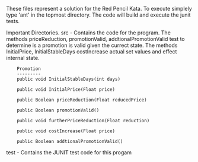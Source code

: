 
These files represent a solution for the Red Pencil Kata.
To execute simplely type 'ant' in the topmost directory. The code will build and
execute the junit tests.

Important Directories.
src   -  Contains the code for the program. The methods priceReduction,
        promotionValid, addtionalPromotionValid test to determine is a promotion
        is valid given the currect state. The methods InitialPrice, InitialStableDays
        costIncrease actual set values and effect internal state.

        Promotion
        ---------
        public void InitialStableDays(int days)

        public void InitialPrice(Float price)

        public Boolean priceReduction(Float reducedPrice)

        public Boolean promotionValid()

        public void furtherPriceReduction(Float reduction)

        public void costIncrease(Float price)

        public Boolean addtionalPromotionValid()

test -  Contains the JUNIT test code for this progam


